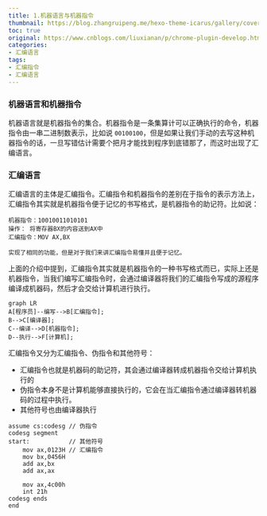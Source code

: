 ```yaml
---
title: 1.机器语言与机器指令
thumbnail: https://blog.zhangruipeng.me/hexo-theme-icarus/gallery/covers/vector_landscape_1.svg
toc: true
original: https://www.cnblogs.com/liuxianan/p/chrome-plugin-develop.html#api%E6%80%BB%E7%BB%93
categories:
- 汇编语言
tags:
- 汇编指令
- 汇编语言
---
```


### 机器语言和机器指令
机器语言就是机器指令的集合。机器指令是一条集算计可以正确执行的命令，机器指令由一串二进制数表示，比如说 `00100100`，但是如果让我们手动的去写这种机器指令的话，一旦写错估计需要个把月才能找到程序到底错那了，而这时出现了汇编语言。

### 汇编语言
汇编语言的主体是汇编指令。汇编指令和机器指令的差别在于指令的表示方法上，汇编指令其实就是机器指令便于记忆的书写格式，是机器指令的助记符。比如说：
```
机器指令：10010011010101
操作： 将寄存器BX的内容送到AX中
汇编指令：MOV AX,BX 

实现了相同的功能，但是对于我们来讲汇编指令易懂并且便于记忆。
```
上面的介绍中提到，汇编指令其实就是机器指令的一种书写格式而已，实际上还是机器指令，当我们编写汇编指令时，会通过编译器将我们的汇编指令写成的源程序编译成机器码，然后才会交给计算机进行执行。

```
graph LR
A[程序员]--编写-->B[汇编指令];
B-->C[编译器];
C--编译-->D[机器指令];
D--执行-->F[计算机];
```

汇编指令又分为汇编指令、伪指令和其他符号：
- 汇编指令也就是机器码的助记符，其会通过编译器转成机器指令交给计算机执行的
- 伪指令本身不是计算机能够直接执行的，它会在当汇编指令通过编译器转机器码的过程中执行。
- 其他符号也由编译器执行
```
assume cs:codesg // 伪指令
codesg segment
start:           // 其他符号
    mov ax,0123H // 汇编指令
    mov bx,0456H
    add ax,bx 
    add ax,ax
    
    mov ax,4c00h
    int 21h
codesg ends
end
```

